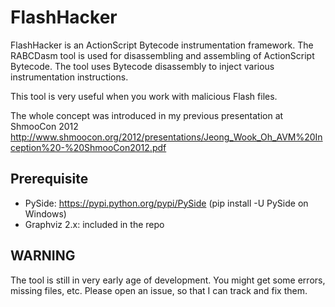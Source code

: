 # FlashHacker

FlashHacker is an ActionScript Bytecode instrumentation framework. The RABCDasm tool is used for disassembling and assembling of ActionScript Bytecode. The tool uses Bytecode disassembly to inject various instrumentation instructions.

This tool is very useful when you work with malicious Flash files.

The whole concept was introduced in my previous presentation at ShmooCon 2012
   http://www.shmoocon.org/2012/presentations/Jeong_Wook_Oh_AVM%20Inception%20-%20ShmooCon2012.pdf

## Prerequisite
* PySide: https://pypi.python.org/pypi/PySide (pip install -U PySide on Windows)
* Graphviz 2.x: included in the repo

## WARNING
The tool is still in very early age of development. You might get some errors, missing files, etc. Please open an issue, so that I can track and fix them.
